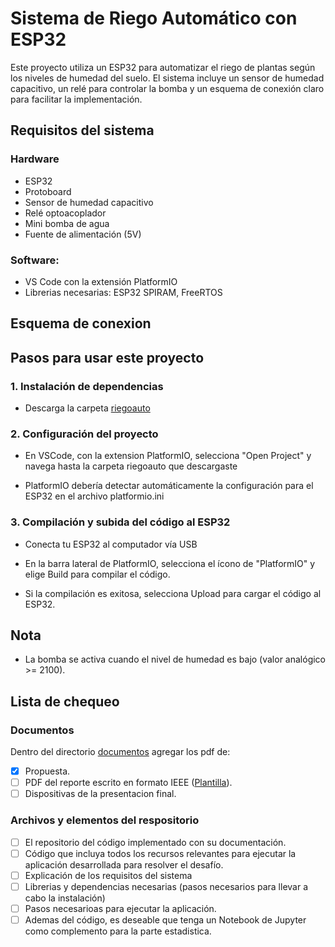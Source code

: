 # Sistema de Riego Automático con ESP32

Este proyecto utiliza un ESP32 para automatizar el riego de plantas según los niveles de humedad del suelo. El sistema incluye un sensor de humedad capacitivo, un relé para controlar la bomba y un esquema de conexión claro para facilitar la implementación.

## Requisitos del sistema

### Hardware
- ESP32
- Protoboard
- Sensor de humedad capacitivo
- Relé optoacoplador
- Mini bomba de agua
- Fuente de alimentación (5V)

### Software:
- VS Code con la extensión PlatformIO
- Librerias necesarias: ESP32 SPIRAM, FreeRTOS

## Esquema de conexion


## Pasos para usar este proyecto

### 1. Instalación de dependencias

  - Descarga la carpeta [riegoauto](https://github.com/sebudea/proyectos_2024-2/tree/main/GR-08/riegoauto)

### 2. Configuración del proyecto

- En VSCode, con la extension PlatformIO, selecciona "Open Project" y navega hasta la carpeta riegoauto que descargaste

- PlatformIO debería detectar automáticamente la configuración para el ESP32 en el archivo platformio.ini

### 3. Compilación y subida del código al ESP32

- Conecta tu ESP32 al computador vía USB

- En la barra lateral de PlatformIO, selecciona el ícono de "PlatformIO" y elige Build para compilar el código.

- Si la compilación es exitosa, selecciona Upload para cargar el código al ESP32.

## Nota

- La bomba se activa cuando el nivel de humedad es bajo (valor analógico >= 2100).




## Lista de chequeo

### Documentos

Dentro del directorio [documentos](documentos/) agregar los pdf de:
- [x] Propuesta.
- [ ] PDF del reporte escrito en formato IEEE ([Plantilla](https://docs.google.com/document/d/1STlifdKxZfG4ckL1YRGXvTSxvrQErKwg9SXYhQl0JYo/edit?usp=sharing)).
- [ ] Dispositivas de la presentacion final.

### Archivos y elementos del respositorio

- [ ] El repositorio del código implementado con su documentación. 
- [ ] Código que incluya todos los recursos relevantes para ejecutar la aplicación desarrollada para resolver el desafío. 
- [ ] Explicación de los requisitos del sistema
- [ ] Librerias y dependencias necesarias (pasos necesarios para llevar a cabo la instalación)
- [ ] Pasos necesarioas para ejecutar la aplicación.
- [ ] Ademas del código, es deseable que tenga un Notebook de Jupyter como complemento para la parte estadistica.
